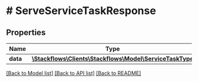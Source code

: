 # # ServeServiceTaskResponse

## Properties

Name | Type | Description | Notes
------------ | ------------- | ------------- | -------------
**data** | [**\Stackflows\Clients\Stackflows\Model\ServiceTaskType**](ServiceTaskType.md) |  | [optional]

[[Back to Model list]](../../README.md#models) [[Back to API list]](../../README.md#endpoints) [[Back to README]](../../README.md)
